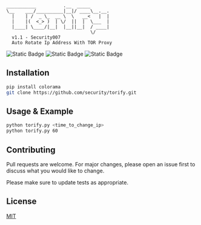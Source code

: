 ```
___________          .__  _____
\__    ___/__________|__|/ ____\__.__.
  |    | /  _ \_  __ \  \   __<   |  |
  |    |(  <_> )  | \/  ||  |  \___  |
  |____| \____/|__|  |__||__|  / ____|
                               \/
  v1.1 - Security007
  Auto Rotate Ip Address With TOR Proxy
```

![Static Badge](https://img.shields.io/badge/Support-Windows%2010/11-blue)
![Static Badge](https://img.shields.io/badge/Support-Linux-green)
![Static Badge](https://img.shields.io/badge/Python-3.x.x-blue)

## Installation

```bash
pip install colorama
git clone https://github.com/security/torify.git
```

## Usage & Example

```bash
python torify.py <time_to_change_ip>
python torify.py 60
```

## Contributing

Pull requests are welcome. For major changes, please open an issue first
to discuss what you would like to change.

Please make sure to update tests as appropriate.

## License

[MIT](https://choosealicense.com/licenses/mit/)
